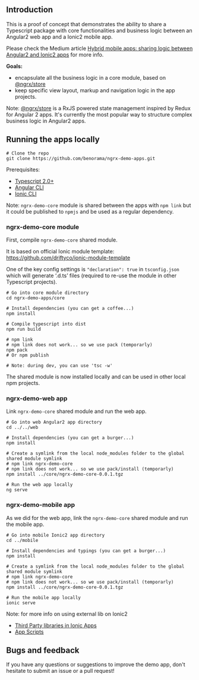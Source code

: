 
## Introduction

This is a proof of concept that demonstrates the ability to share a Typescript package with core functionalities and business logic between an Angular2 web app and a Ionic2 mobile app.

Please check the Medium article [Hybrid mobile apps: sharing logic between Angular2 and Ionic2 apps](https://medium.com/@benorama/hybrid-mobile-apps-sharing-logic-between-angular2-and-ionic2-apps-7c32145b90d5#.m1x3vpyc0) for more info.

**Goals:**

* encapsulate all the business logic in a core module, based on [@ngrx/store](https://github.com/ngrx/store)
* keep specific view layout, markup and navigation logic in the app projects.

Note: [@ngrx/store](https://github.com/ngrx/store) is a RxJS powered state management inspired by Redux for Angular 2 apps. 
It's currently the most popular way to structure complex business logic in Angular2 apps.


## Running the apps locally

```
# Clone the repo
git clone https://github.com/benorama/ngrx-demo-apps.git
```

Prerequisites:
* [Typescript 2.0+](https://www.typescriptlang.org/index.html#download-links)
* [Angular CLI](https://cli.angular.io)
* [Ionic CLI](http://ionicframework.com/docs/cli/)

Note: `ngrx-demo-core` module is shared between the apps with `npm link` but it could be published to `npmjs` and be used as a regular dependency.

### ngrx-demo-core module

First, compile `ngrx-demo-core` shared module. 

It is based on official Ionic module template:
https://github.com/driftyco/ionic-module-template

One of the key config settings is `"declaration": true` in `tsconfig.json` which will generate ‘.d.ts’ files (required to re-use the module in other Typescript projects). 

```
# Go into core module directory
cd ngrx-demo-apps/core

# Install dependencies (you can get a coffee...)
npm install

# Compile typescript into dist
npm run build

# npm link
# npm link does not work... so we use pack (temporarly)
npm pack
# Or npm publish

# Note: during dev, you can use 'tsc -w'
```

The shared module is now installed locally and can be used in other local npm projects.

### ngrx-demo-web app

Link `ngrx-demo-core` shared module and run the web app.

```
# Go into web Angular2 app directory
cd ../../web

# Install dependencies (you can get a burger...)
npm install

# Create a symlink from the local node_modules folder to the global shared module symlink
# npm link ngrx-demo-core
# npm link does not work... so we use pack/install (temporarly)
npm install ../core/ngrx-demo-core-0.0.1.tgz 

# Run the web app locally
ng serve
```

### ngrx-demo-mobile app

As we did for the web app, link the `ngrx-demo-core` shared module and run the mobile app.

```
# Go into mobile Ionic2 app directory
cd ../mobile

# Install dependencies and typings (you can get a burger...)
npm install

# Create a symlink from the local node_modules folder to the global shared module symlink
# npm link ngrx-demo-core
# npm link does not work... so we use pack/install (temporarly)
npm install ../core/ngrx-demo-core-0.0.1.tgz 

# Run the mobile app locally
ionic serve
```

Note: for more info on using external lib on Ionic2
* [Third Party libraries in Ionic Apps](http://ionicframework.com/docs/v2/resources/third-party-libs/)
* [App Scripts](http://ionicframework.com/docs/v2/resources/app-scripts/)

## Bugs and feedback

If you have any questions or suggestions to improve the demo app, don't hesitate to submit an issue or a pull request!